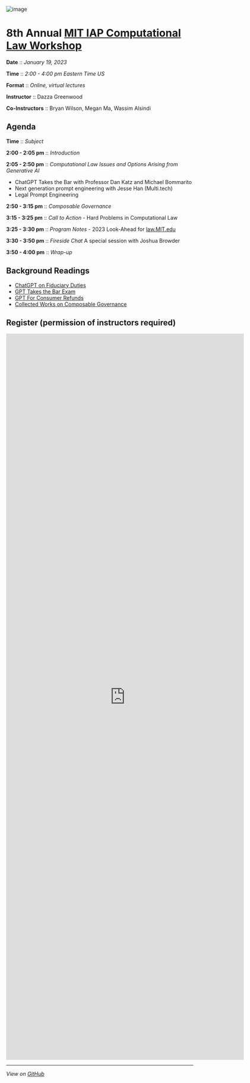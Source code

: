![image](https://user-images.githubusercontent.com/10615650/207986092-ba9a6712-fd2a-4359-be20-d71bcf8eb163.png)

# 8th Annual [MIT IAP Computational Law Workshop](https://mitmedialab.github.io/2023-MIT-IAP-ComputationalLaw)

**Date** :: *January 19, 2023*

**Time** :: *2:00 - 4:00 pm Eastern Time US*

**Format** :: *Online, virtual lectures*

**Instructor** :: Dazza Greenwood

**Co-Instructors** :: Bryan Wilson, Megan Ma, Wassim Alsindi

## Agenda

**Time** :: *Subject*

**2:00 - 2:05 pm** :: *Introduction*

**2:05 - 2:50 pm** :: *Computational Law Issues and Options Arising from Generative AI*
* ChatGPT Takes the Bar with Professor Dan Katz and Michael Bommarito
* Next generation prompt engineering with Jesse Han (Multi.tech) 
* Legal Prompt Engineering 

**2:50 - 3:15 pm** :: *Composable Governance*

**3:15 - 3:25 pm** :: *Call to Action* - Hard Problems in Computational Law

**3:25 - 3:30 pm** :: *Program Notes* - 2023 Look-Ahead for [law.MIT.edu](https://law.mit.edu)

**3:30 - 3:50 pm** :: *Fireside Chat* A special session with Joshua Browder

**3:50 - 4:00 pm** :: *Wrap-up* 


## Background Readings

* [ChatGPT on Fiduciary Duties](https://www.civics.com/pub/chatgpt-session-2022-12-17)
* [GPT Takes the Bar Exam](https://arxiv.org/abs/2212.14402)
* [GPT For Consumer Refunds](https://www.vice.com/en/article/pkg94v/deepfake-voice-do-not-pay-wells-fargo-refund)
* [Collected Works on Composable Governance](https://law.mit.edu/composablegovernance)


## Register (permission of instructors required)
<iframe src="https://docs.google.com/forms/d/e/1FAIpQLScbH7sPx8hecZWcrb9t7C0pI1ik2qw6wWxv2K9paUrn5nYvmg/viewform?embedded=true" width="640" height="1957" frameborder="0" marginheight="0" marginwidth="0">Loading…</iframe>


-------------------------------------------------------------------

*View on [GitHub](https://github.com/mitmedialab/2023-MIT-IAP-ComputationalLaw/)* 
